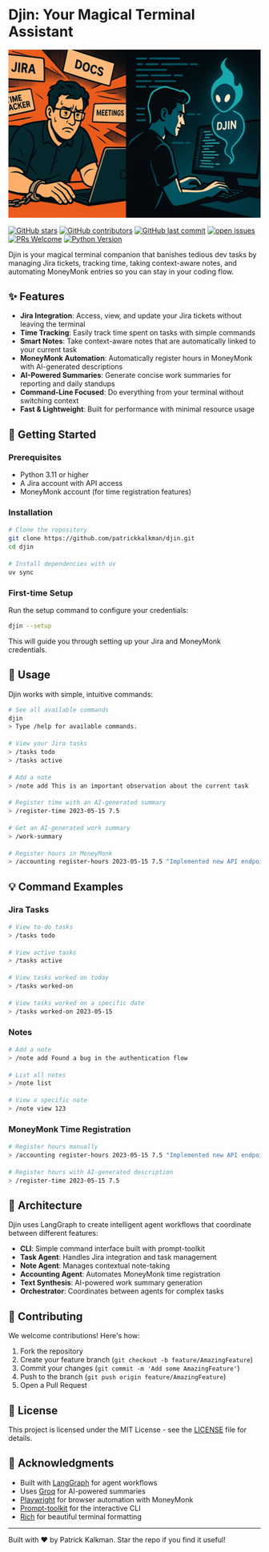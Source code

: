 # Djin: Your Magical Terminal Assistant

![Djin Banner](./cover.jpg)

[![GitHub stars](https://img.shields.io/github/stars/patrickkalkman/djin)](https://github.com/PatrickKalkman/djin/stargazers)
[![GitHub contributors](https://img.shields.io/github/contributors/patrickkalkman/djin)](https://github.com/PatrickKalkman/djin/graphs/contributors)
[![GitHub last commit](https://img.shields.io/github/last-commit/patrickkalkman/djin)](https://github.com/PatrickKalkman/djin)
[![open issues](https://img.shields.io/github/issues/patrickkalkman/djin)](https://github.com/PatrickKalkman/djin/issues)
[![PRs Welcome](https://img.shields.io/badge/PRs-welcome-brightgreen.svg?style=flat-square)](https://makeapullrequest.com)
[![Python Version](https://img.shields.io/badge/python-3.11%2B-blue)](https://www.python.org/downloads/)

Djin is your magical terminal companion that banishes tedious dev tasks by managing Jira tickets, tracking time, taking context-aware notes, and automating MoneyMonk entries so you can stay in your coding flow.

## ✨ Features

- **Jira Integration**: Access, view, and update your Jira tickets without leaving the terminal
- **Time Tracking**: Easily track time spent on tasks with simple commands
- **Smart Notes**: Take context-aware notes that are automatically linked to your current task
- **MoneyMonk Automation**: Automatically register hours in MoneyMonk with AI-generated descriptions
- **AI-Powered Summaries**: Generate concise work summaries for reporting and daily standups
- **Command-Line Focused**: Do everything from your terminal without switching context
- **Fast & Lightweight**: Built for performance with minimal resource usage

## 🚀 Getting Started

### Prerequisites

- Python 3.11 or higher
- A Jira account with API access
- MoneyMonk account (for time registration features)

### Installation

```bash
# Clone the repository
git clone https://github.com/patrickkalkman/djin.git
cd djin

# Install dependencies with uv
uv sync
```

### First-time Setup

Run the setup command to configure your credentials:

```bash
djin --setup
```

This will guide you through setting up your Jira and MoneyMonk credentials.

## 🔧 Usage

Djin works with simple, intuitive commands:

```bash
# See all available commands
djin
> Type /help for available commands.

# View your Jira tasks
> /tasks todo
> /tasks active

# Add a note
> /note add This is an important observation about the current task

# Register time with an AI-generated summary
> /register-time 2023-05-15 7.5

# Get an AI-generated work summary
> /work-summary

# Register hours in MoneyMonk
> /accounting register-hours 2023-05-15 7.5 "Implemented new API endpoints"
```

## 💡 Command Examples

### Jira Tasks

```bash
# View to-do tasks
> /tasks todo

# View active tasks
> /tasks active

# View tasks worked on today
> /tasks worked-on

# View tasks worked on a specific date
> /tasks worked-on 2023-05-15
```

### Notes

```bash
# Add a note
> /note add Found a bug in the authentication flow

# List all notes
> /note list

# View a specific note
> /note view 123
```

### MoneyMonk Time Registration

```bash
# Register hours manually
> /accounting register-hours 2023-05-15 7.5 "Implemented new API endpoints"

# Register hours with AI-generated description
> /register-time 2023-05-15 7.5
```

## 🔌 Architecture

Djin uses LangGraph to create intelligent agent workflows that coordinate between different features:

- **CLI**: Simple command interface built with prompt-toolkit
- **Task Agent**: Handles Jira integration and task management
- **Note Agent**: Manages contextual note-taking
- **Accounting Agent**: Automates MoneyMonk time registration
- **Text Synthesis**: AI-powered work summary generation
- **Orchestrator**: Coordinates between agents for complex tasks

## 🤝 Contributing

We welcome contributions! Here's how:

1. Fork the repository
2. Create your feature branch (`git checkout -b feature/AmazingFeature`)
3. Commit your changes (`git commit -m 'Add some AmazingFeature'`)
4. Push to the branch (`git push origin feature/AmazingFeature`)
5. Open a Pull Request

## 📄 License

This project is licensed under the MIT License - see the [LICENSE](LICENSE) file for details.

## 🙏 Acknowledgments

- Built with [LangGraph](https://github.com/langchain-ai/langgraph) for agent workflows
- Uses [Groq](https://groq.com/) for AI-powered summaries
- [Playwright](https://playwright.dev/) for browser automation with MoneyMonk
- [Prompt-toolkit](https://github.com/prompt-toolkit/python-prompt-toolkit) for the interactive CLI
- [Rich](https://github.com/Textualize/rich) for beautiful terminal formatting

---

Built with ❤️ by Patrick Kalkman. Star the repo if you find it useful!
